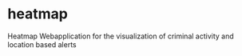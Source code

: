 # heatmap
Heatmap Webapplication for the visualization of criminal activity and location based alerts
